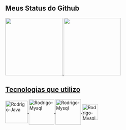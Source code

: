   
  
  ## Meus Status do Github
  
  <a href="https://github.com/RodrigoRocha03">
  <img height="180em" src="https://github-readme-stats.vercel.app/api?username=RodrigoRocha03&show_icons=true&theme=dark&include_all_commits=true&count_private=true"/>
  <img height="180em" src="https://github-readme-stats.vercel.app/api/top-langs/?username=RodrigoRocha03&layout=compact&langs_count=7&theme=dark"/>
  
  ##
  
  ## Tecnologias que utilizo
</div>
<img align="center" alt="Rodrigo-Java" height="70" width="70" src="https://cdn.jsdelivr.net/gh/devicons/devicon/icons/java/java-plain-wordmark.svg"/>
<img align="center" alt="Rodrigo-Mysql" height="80" width="80" src="https://cdn.jsdelivr.net/gh/devicons/devicon/icons/mysql/mysql-original-wordmark.svg"/>         
<img align="center" alt="Rodrigo-Mysql" height="80" width="80" src="https://cdn.jsdelivr.net/gh/devicons/devicon/icons/spring/spring-original-wordmark.svg"/>
<img align="center" alt="Rodrigo-Mysql" height="50" width="50" src="https://www.svgrepo.com/show/353450/aws-dynamodb.svg"/>         
  
</div> 

##

 
